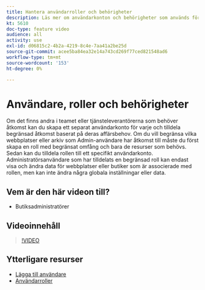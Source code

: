 ```yaml
---
title: Hantera användarroller och behörigheter
description: Läs mer om användarkonton och behörigheter som används för att styra åtkomsten till [!DNL Commerce] webbplats och lagra data i Admin.
kt: 5610
doc-type: feature video
audience: all
activity: use
exl-id: d06815c2-4b2a-4219-8c4e-7aa41a2be25d
source-git-commit: acee5ba84ea32e14a743cd269f77ced821548ad6
workflow-type: tm+mt
source-wordcount: '153'
ht-degree: 0%

---
```


# Användare, roller och behörigheter

Om det finns andra i teamet eller tjänsteleverantörerna som behöver åtkomst kan du skapa ett separat användarkonto för varje och tilldela begränsad åtkomst baserat på deras affärsbehov. Om du vill begränsa vilka webbplatser eller arkiv som Admin-användare har åtkomst till måste du först skapa en roll med begränsat omfång och bara de resurser som behövs. Sedan kan du tilldela rollen till ett specifikt användarkonto. Administratörsanvändare som har tilldelats en begränsad roll kan endast visa och ändra data för webbplatser eller butiker som är associerade med rollen, men kan inte ändra några globala inställningar eller data.

## Vem är den här videon till?

- Butiksadministratörer

## Videoinnehåll

>[!VIDEO](https://video.tv.adobe.com/v/343654?quality=12&learn=on)

## Ytterligare resurser

- [Lägga till användare](https://docs.magento.com/user-guide/system/permissions-users-all.html)
- [Användarroller](https://docs.magento.com/user-guide/system/permissions-user-roles.html)
